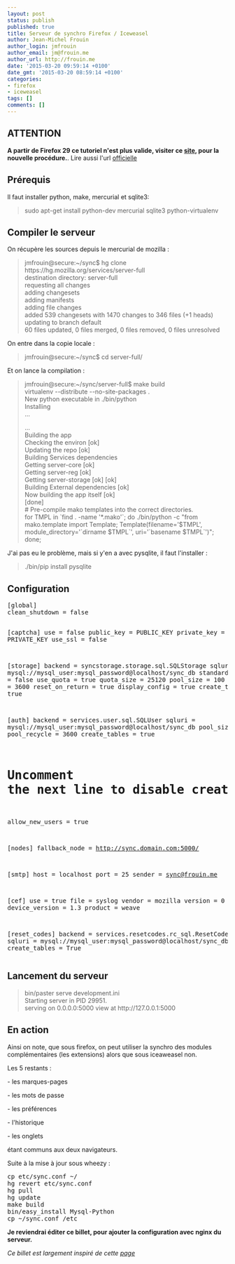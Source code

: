 ```yaml
---
layout: post
status: publish
published: true
title: Serveur de synchro Firefox / Iceweasel
author: Jean-Michel Frouin
author_login: jmfrouin
author_email: jm@frouin.me
author_url: http://frouin.me
date: '2015-03-20 09:59:14 +0100'
date_gmt: '2015-03-20 08:59:14 +0100'
categories:
- firefox
- iceweasel
tags: []
comments: []
---
```

<h2>ATTENTION</h2>
<p><strong>A partir de Firefox 29 ce tutoriel n'est plus valide, visiter ce <a href="http://dattaz.fr/blog/?id=13" target="_blank">site</a>, pour la nouvelle procédure.</strong>.
Lire aussi l'url <a target="_blank" href="https://docs.services.mozilla.com/howtos/run-sync-1.5.html">officielle</a></p>
<!--more-->
<h2>Prérequis</h2>
<p>Il faut installer python, make, mercurial et sqlite3:</p>
<blockquote><p>sudo apt-get install python-dev mercurial sqlite3 python-virtualenv</p></blockquote>
<h2>Compiler le serveur</h2>
<p>On récupère les sources depuis le mercurial de mozilla :</p>
<blockquote><p>jmfrouin@secure:~/sync$ hg clone https://hg.mozilla.org/services/server-full<br />
destination directory: server-full<br />
requesting all changes<br />
adding changesets<br />
adding manifests<br />
adding file changes<br />
added 539 changesets with 1470 changes to 346 files (+1 heads)<br />
updating to branch default<br />
60 files updated, 0 files merged, 0 files removed, 0 files unresolved</p></blockquote>
<p>On entre dans la copie locale :</p>
<blockquote><p>jmfrouin@secure:~/sync$ cd server-full/</p></blockquote>
<p>Et on lance la compilation :</p>
<blockquote><p>jmfrouin@secure:~/sync/server-full$ make build<br />
virtualenv --distribute --no-site-packages .<br />
New python executable in ./bin/python<br />
Installing<br />
...</p>
<p>...<br />
Building the app<br />
Checking the environ [ok]<br />
Updating the repo [ok]<br />
Building Services dependencies<br />
Getting server-core [ok]<br />
Getting server-reg [ok]<br />
Getting server-storage [ok] [ok]<br />
Building External dependencies [ok]<br />
Now building the app itself [ok]<br />
[done]<br />
# Pre-compile mako templates into the correct directories.<br />
for TMPL in `find . -name '*.mako'`; do ./bin/python -c "from mako.template import Template; Template(filename='$TMPL', module_directory='`dirname $TMPL`', uri='`basename $TMPL`')"; done;</p></blockquote>
<p>J'ai pas eu le problème, mais si y'en a avec pysqlite, il faut l'installer :</p>
<blockquote><p>./bin/pip install pysqlite</p></blockquote>
<h2>Configuration</h2>
<pre class="brush:shell">[global]
clean_shutdown = false

[captcha]
use = false
public_key = PUBLIC_KEY
private_key = PRIVATE_KEY
use_ssl = false

[storage]
backend = syncstorage.storage.sql.SQLStorage
sqluri = mysql://mysql_user:mysql_password@localhost/sync_db
standard_collections = false
use_quota = true
quota_size = 25120
pool_size = 100
pool_recycle = 3600
reset_on_return = true
display_config = true
create_tables = true

[auth]
backend = services.user.sql.SQLUser
sqluri = mysql://mysql_user:mysql_password@localhost/sync_db
pool_size = 100
pool_recycle = 3600
create_tables = true
# Uncomment the next line to disable creation of new user accounts.
allow_new_users = true

[nodes]
fallback_node = http://sync.domain.com:5000/

[smtp]
host = localhost
port = 25
sender = sync@frouin.me

[cef]
use = true
file = syslog
vendor = mozilla
version = 0
device_version = 1.3
product = weave

[reset_codes]
backend = services.resetcodes.rc_sql.ResetCodeSQL
sqluri = mysql://mysql_user:mysql_password@localhost/sync_db
create_tables = True</pre>
<h2>Lancement du serveur</h2>
<blockquote><p>bin/paster serve development.ini<br />
Starting server in PID 29951.<br />
serving on 0.0.0.0:5000 view at http://127.0.0.1:5000</p></blockquote>
<h2>En action</h2>
<p>Ainsi on note, que sous firefox, on peut utiliser la synchro des modules complémentaires (les extensions) alors que sous iceaweasel non.</p>
<p>Les 5 restants :</p>
<p>- les marques-pages</p>
<p>- les mots de passe</p>
<p>- les préférences</p>
<p>- l'historique</p>
<p>- les onglets</p>
<p>étant communs aux deux navigateurs.</p>
<p>Suite à la mise à jour sous wheezy : </p>
<pre class="brush:shell">
cp etc/sync.conf ~/
hg revert etc/sync.conf
hg pull
hg update
make build
bin/easy_install Mysql-Python
cp ~/sync.conf /etc
</pre>
<p><strong>Je reviendrai éditer ce billet, pour ajouter la configuration avec nginx du serveur.</strong></p>
<p><em>Ce billet est largement inspiré de cette <a href="http://docs.services.mozilla.com/howtos/run-sync.html" target="_blank">page </a></em></p>
<!-- Matomo -->
<script type="text/javascript">
  var _paq = window._paq || [];
  /* tracker methods like "setCustomDimension" should be called before "trackPageView" */
  _paq.push(['trackPageView']);
  _paq.push(['enableLinkTracking']);
  (function() {
    var u="//stats.frouin.me/";
    _paq.push(['setTrackerUrl', u+'matomo.php']);
    _paq.push(['setSiteId', '1']);
    var d=document, g=d.createElement('script'), s=d.getElementsByTagName('script')[0];
    g.type='text/javascript'; g.async=true; g.defer=true; g.src=u+'matomo.js'; s.parentNode.insertBefore(g,s);
  })();
</script>
<!-- End Matomo Code -->
